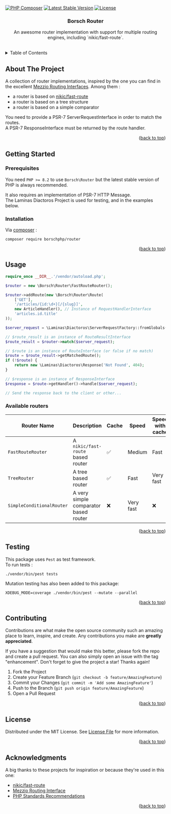 <!-- Improved compatibility of back to top link: See: https://github.com/othneildrew/Best-README-Template/pull/73 -->
<a name="readme-top"></a>

<!-- PROJECT SHIELDS -->
[![PHP Composer](https://github.com/borschphp/borsch-router/actions/workflows/php.yml/badge.svg)](https://github.com/borschphp/borsch-router/actions/workflows/php.yml)
[![Latest Stable Version](https://poser.pugx.org/borschphp/router/v)](//packagist.org/packages/borschphp/router)
[![License](https://poser.pugx.org/borschphp/router/license)](//packagist.org/packages/borschphp/router)

<!-- PROJECT LOGO -->
<div align="center">
    <h3 align="center">Borsch Router</h3>

  <p align="center">
    An awesome router implementation with support for multiple routing engines, including `nikic/fast-route`.
    <!--
    <br />
    <a href="#"><strong>Explore the docs »</strong></a>
    -->
  </p>
</div>

<!-- TABLE OF CONTENTS -->
<br />
<details>
  <summary>Table of Contents</summary>
  <ol>
    <li>
      <a href="#about-the-project">About The Project</a>
    </li>
    <li>
      <a href="#getting-started">Getting Started</a>
      <ul>
        <li><a href="#prerequisites">Prerequisites</a></li>
        <li><a href="#installation">Installation</a></li>
      </ul>
    </li>
    <li><a href="#usage">Usage</a></li>
    <li><a href="#testing">Testing</a></li>
    <li><a href="#contributing">Contributing</a></li>
    <li><a href="#license">License</a></li>
    <li><a href="#acknowledgments">Acknowledgments</a></li>
  </ol>
</details>

<!-- ABOUT THE PROJECT -->

## About The Project

A collection of router implementations, inspired by the one you can find in the excellent [Mezzio Routing Interfaces](https://docs.mezzio.dev/mezzio/v3/features/router/interface/).
Among them :

- a router is based on [nikic/fast-route](https://github.com/nikic/FastRoute)
- a router is based on a tree structure
- a router is based on a simple comparator

You need to provide a PSR-7 ServerRequestInterface in order to match the routes.  
A PSR-7 ResponseInterface must be returned by the route handler.

<p align="right">(<a href="#readme-top">back to top</a>)</p>

<!-- GETTING STARTED -->
## Getting Started

### Prerequisites

You need `PHP >= 8.2` to use `Borsch\Router` but the latest stable version of PHP is always recommended.

It also requires an implementation of PSR-7 HTTP Message.  
The Laminas Diactoros Project is used for testing, and in the examples below.

### Installation

Via [composer](https://getcomposer.org/) :

`composer require borschphp/router`

<p align="right">(<a href="#readme-top">back to top</a>)</p>

<!-- USAGE EXAMPLES -->
## Usage

```php
require_once __DIR__.'/vendor/autoload.php';

$router = new \Borsch\Router\FastRouteRouter();

$router->addRoute(new \Borsch\Router\Route(
    ['GET'],
    '/articles/{id:\d+}[/{slug}]',
    new ArticleHandler(), // Instance of RequestHandlerInterface
    'articles.id.title'
));

$server_request = \Laminas\Diactoros\ServerRequestFactory::fromGlobals();

// $route_result is an instance of RouteResultInterface
$route_result = $router->match($server_request);

// $route is an instance of RouteInterface (or false if no match)
$route = $route_result->getMatchedRoute();
if (!$route) {
    return new \Laminas\Diactoros\Response('Not Found', 404);
}

// $response is an instance of ResponseInterface
$response = $route->getHandler()->handle($server_request);

// Send the response back to the client or other...
```

### Available routers

| Router Name               | Description                           | Cache | Speed     | Speed with cache | Variables  | Optional Parts |
|---------------------------|---------------------------------------|-------|-----------|------------------|------------|----------------|
| `FastRouteRouter`         | A `nikic/fast-route` based router     | ✅     | Medium    | Fast             | ✅          | ✅             |
| `TreeRouter`              | A tree based router                   | ✅     | Fast      | Very fast        | ✅          | ❌             |
| `SimpleConditionalRouter` | A very simple comparator based router | ❌     | Very fast | ❌                | ❌          | ❌              |

<p align="right">(<a href="#readme-top">back to top</a>)</p>

<!-- Testing -->
## Testing

This package uses `Pest` as test framework.  
To run tests :

```shell
./vendor/bin/pest tests
```

Mutation testing has also been added to this package:

```shell
XDEBUG_MODE=coverage ./vendor/bin/pest --mutate --parallel
```

<p align="right">(<a href="#readme-top">back to top</a>)</p>

<!-- CONTRIBUTING -->
## Contributing

Contributions are what make the open source community such an amazing place to learn, inspire, and create. Any
contributions you make are **greatly appreciated**.

If you have a suggestion that would make this better, please fork the repo and create a pull request. You can also
simply open an issue with the tag "enhancement".
Don't forget to give the project a star! Thanks again!

1. Fork the Project
2. Create your Feature Branch (`git checkout -b feature/AmazingFeature`)
3. Commit your Changes (`git commit -m 'Add some AmazingFeature'`)
4. Push to the Branch (`git push origin feature/AmazingFeature`)
5. Open a Pull Request

<p align="right">(<a href="#readme-top">back to top</a>)</p>

<!-- LICENSE -->
## License

Distributed under the MIT License. See [License File](https://github.com/borschphp/borsch-router/blob/master/LICENSE.md) for more information.

<p align="right">(<a href="#readme-top">back to top</a>)</p>

<!-- ACKNOWLEDGMENTS -->

## Acknowledgments

A big thanks to these projects for inspiration or because they're used in this one:

* [nikic/fast-route](https://github.com/nikic/FastRoute)
* [Mezzio Routing Interface](https://docs.mezzio.dev/mezzio/v3/features/router/interface/)
* [PHP Standards Recommendations](https://www.php-fig.org/psr/)

<p align="right">(<a href="#readme-top">back to top</a>)</p>